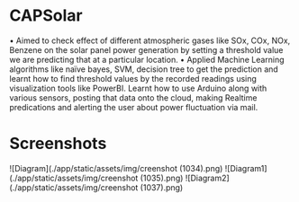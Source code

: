 # CAPSolar
• Aimed to check effect of different atmospheric gases like SOx, COx, NOx, Benzene on the solar panel power generation by setting a threshold value we are predicting that at a particular location.
• Applied Machine Learning algorithms like naïve bayes, SVM, decision tree to get the prediction and learnt how to find threshold values by the recorded readings using visualization tools like PowerBI. Learnt how to use Arduino along with various sensors, posting that data onto the cloud, making Realtime predications and alerting the user about power fluctuation via mail.

# Screenshots
![Diagram](./app/static/assets/img/creenshot (1034).png)
![Diagram1](./app/static/assets/img/creenshot (1035).png)
![Diagram2](./app/static/assets/img/creenshot (1037).png)
